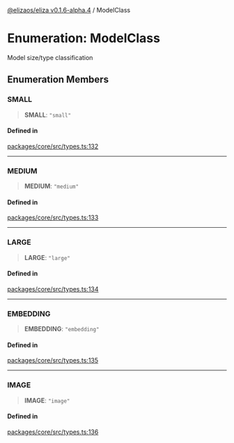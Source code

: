 [@elizaos/eliza v0.1.6-alpha.4](../index.md) / ModelClass

# Enumeration: ModelClass

Model size/type classification

## Enumeration Members

### SMALL

> **SMALL**: `"small"`

#### Defined in

[packages/core/src/types.ts:132](https://github.com/elizaos/eliza/blob/main/packages/core/src/types.ts#L132)

---

### MEDIUM

> **MEDIUM**: `"medium"`

#### Defined in

[packages/core/src/types.ts:133](https://github.com/elizaos/eliza/blob/main/packages/core/src/types.ts#L133)

---

### LARGE

> **LARGE**: `"large"`

#### Defined in

[packages/core/src/types.ts:134](https://github.com/elizaos/eliza/blob/main/packages/core/src/types.ts#L134)

---

### EMBEDDING

> **EMBEDDING**: `"embedding"`

#### Defined in

[packages/core/src/types.ts:135](https://github.com/elizaos/eliza/blob/main/packages/core/src/types.ts#L135)

---

### IMAGE

> **IMAGE**: `"image"`

#### Defined in

[packages/core/src/types.ts:136](https://github.com/elizaos/eliza/blob/main/packages/core/src/types.ts#L136)
